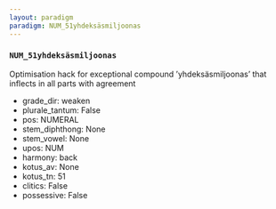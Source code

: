 ```yaml
---
layout: paradigm
paradigm: NUM_51yhdeksäsmiljoonas
---
```

### ` NUM_51yhdeksäsmiljoonas `

Optimisation hack for exceptional compound ’yhdeksäsmiljoonas’ that inflects in all parts with agreement
* grade_dir: weaken
* plurale_tantum: False
* pos: NUMERAL
* stem_diphthong: None
* stem_vowel: None
* upos: NUM
* harmony: back
* kotus_av: None
* kotus_tn: 51
* clitics: False
* possessive: False
